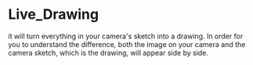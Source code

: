 # Live_Drawing
it will turn everything in your camera's sketch into a drawing. In order for you to understand the difference, both the image on your camera and the camera sketch, 
which is the drawing, will appear side by side.
